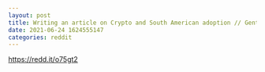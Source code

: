 ```yaml
--- 
layout: post 
title: Writing an article on Crypto and South American adoption // Gente de Sudamerica hablen conmigo 
date: 2021-06-24 1624555147 
categories: reddit 
--- 
```

https://redd.it/o75gt2